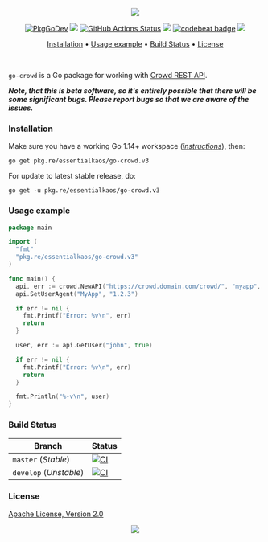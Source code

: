 <p align="center"><a href="#readme"><img src="https://gh.kaos.st/go-crowd.svg"/></a></p>

<p align="center">
  <a href="https://pkg.go.dev/pkg.re/essentialkaos/go-crowd.v3"><img src="https://gh.kaos.st/godoc.svg" alt="PkgGoDev"></a>
  <a href="https://goreportcard.com/report/github.com/essentialkaos/go-crowd"><img src="https://goreportcard.com/badge/github.com/essentialkaos/go-crowd"></a>
  <a href="https://github.com/essentialkaos/go-crowd/actions"><img src="https://github.com/essentialkaos/go-crowd/workflows/CI/badge.svg" alt="GitHub Actions Status" /></a>
  <a href="https://github.com/essentialkaos/go-crowd/actions?query=workflow%3ACodeQL"><img src="https://github.com/essentialkaos/go-crowd/workflows/CodeQL/badge.svg" /></a>
  <a href="https://codebeat.co/projects/github-com-essentialkaos-go-crowd-master"><img alt="codebeat badge" src="https://codebeat.co/badges/9aaa0412-47a5-4555-924e-9c9e1d61a3e4" /></a>
  <a href="#license"><img src="https://gh.kaos.st/apache2.svg"></a>
</p>

<p align="center"><a href="#installation">Installation</a> • <a href="#usage-example">Usage example</a> • <a href="#build-status">Build Status</a> • <a href="#license">License</a></p>

<br/>

`go-crowd` is a Go package for working with [Crowd REST API](https://developer.atlassian.com/server/crowd/crowd-rest-resources/).

_**Note, that this is beta software, so it's entirely possible that there will be some significant bugs. Please report bugs so that we are aware of the issues.**_

### Installation

Make sure you have a working Go 1.14+ workspace (_[instructions](https://golang.org/doc/install)_), then:

````
go get pkg.re/essentialkaos/go-crowd.v3
````

For update to latest stable release, do:

```
go get -u pkg.re/essentialkaos/go-crowd.v3
```

### Usage example

```go
package main

import (
  "fmt"
  "pkg.re/essentialkaos/go-crowd.v3"
)

func main() {
  api, err := crowd.NewAPI("https://crowd.domain.com/crowd/", "myapp", "MySuppaPAssWOrd")
  api.SetUserAgent("MyApp", "1.2.3")

  if err != nil {
    fmt.Printf("Error: %v\n", err)
    return
  }

  user, err := api.GetUser("john", true)

  if err != nil {
    fmt.Printf("Error: %v\n", err)
    return
  }

  fmt.Println("%-v\n", user)
}
```

### Build Status

| Branch     | Status |
|------------|--------|
| `master` (_Stable_) | [![CI](https://github.com/essentialkaos/go-crowd/workflows/CI/badge.svg?branch=master)](https://github.com/essentialkaos/go-crowd/actions) |
| `develop` (_Unstable_) | [![CI](https://github.com/essentialkaos/go-crowd/workflows/CI/badge.svg?branch=develop)](https://github.com/essentialkaos/go-crowd/actions) |

### License

[Apache License, Version 2.0](http://www.apache.org/licenses/LICENSE-2.0)

<p align="center"><a href="https://essentialkaos.com"><img src="https://gh.kaos.st/ekgh.svg"/></a></p>
